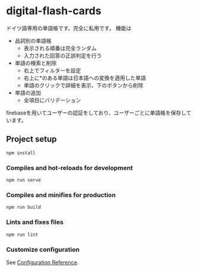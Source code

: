 # digital-flash-cards

ドイツ語専用の単語帳です。完全に私用です。
機能は
- 品詞別の単語帳
    - 表示される順番は完全ランダム
    - 入力された回答の正誤判定を行う
- 単語の検索と削除
    - 右上でフィルターを設定
    - 右上に*のある単語は日本語への変換を適用した単語
    - 単語のクリックで詳細を表示、下のボタンから削除
- 単語の追加
    - 全項目にバリデーション

firebaseを用いてユーザーの認証をしており、ユーザーごとに単語帳を保存しています。

## Project setup
```
npm install
```

### Compiles and hot-reloads for development
```
npm run serve
```

### Compiles and minifies for production
```
npm run build
```

### Lints and fixes files
```
npm run lint
```

### Customize configuration
See [Configuration Reference](https://cli.vuejs.org/config/).
